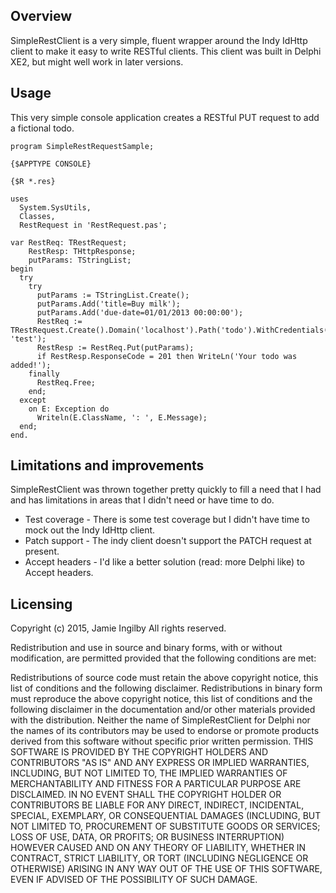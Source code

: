 ## Overview
SimpleRestClient is a very simple, fluent wrapper around the Indy IdHttp client to make it easy to write RESTful clients. This client was built in Delphi XE2, but might well work in later versions.

## Usage
This very simple console application creates a RESTful PUT request to add a fictional todo.

```delphi
program SimpleRestRequestSample;

{$APPTYPE CONSOLE}

{$R *.res}

uses
  System.SysUtils,
  Classes,
  RestRequest in 'RestRequest.pas';

var RestReq: TRestRequest;
    RestResp: THttpResponse;
    putParams: TStringList;
begin
  try
    try
      putParams := TStringList.Create();
      putParams.Add('title=Buy milk');
      putParams.Add('due-date=01/01/2013 00:00:00');
      RestReq := TRestRequest.Create().Domain('localhost').Path('todo').WithCredentials('test', 'test');
      RestResp := RestReq.Put(putParams);
      if RestResp.ResponseCode = 201 then WriteLn('Your todo was added!');
    finally
      RestReq.Free;
    end;
  except
    on E: Exception do
      Writeln(E.ClassName, ': ', E.Message);
  end;
end.
```

## Limitations and improvements
SimpleRestClient was thrown together pretty quickly to fill a need that I had and has limitations in areas that I didn't need or have time to do. 
* Test coverage - There is some test coverage but I didn't have time to mock out the Indy IdHttp client.
* Patch support - The indy client doesn't support the PATCH request at present.
* Accept headers - I'd like a better solution (read: more Delphi like) to Accept headers.

## Licensing
Copyright (c) 2015, Jamie Ingilby
All rights reserved.

Redistribution and use in source and binary forms, with or without modification, are permitted provided that the following conditions are met:

Redistributions of source code must retain the above copyright notice, this list of conditions and the following disclaimer.
Redistributions in binary form must reproduce the above copyright notice, this list of conditions and the following disclaimer in the documentation and/or other materials provided with the distribution.
Neither the name of SimpleRestClient for Delphi nor the names of its contributors may be used to endorse or promote products derived from this software without specific prior written permission.
THIS SOFTWARE IS PROVIDED BY THE COPYRIGHT HOLDERS AND CONTRIBUTORS "AS IS" AND ANY EXPRESS OR IMPLIED WARRANTIES, INCLUDING, BUT NOT LIMITED TO, THE IMPLIED WARRANTIES OF MERCHANTABILITY AND FITNESS FOR A PARTICULAR PURPOSE ARE DISCLAIMED. IN NO EVENT SHALL THE COPYRIGHT HOLDER OR CONTRIBUTORS BE LIABLE FOR ANY DIRECT, INDIRECT, INCIDENTAL, SPECIAL, EXEMPLARY, OR CONSEQUENTIAL DAMAGES (INCLUDING, BUT NOT LIMITED TO, PROCUREMENT OF SUBSTITUTE GOODS OR SERVICES; LOSS OF USE, DATA, OR PROFITS; OR BUSINESS INTERRUPTION) HOWEVER CAUSED AND ON ANY THEORY OF LIABILITY, WHETHER IN CONTRACT, STRICT LIABILITY, OR TORT (INCLUDING NEGLIGENCE OR OTHERWISE) ARISING IN ANY WAY OUT OF THE USE OF THIS SOFTWARE, EVEN IF ADVISED OF THE POSSIBILITY OF SUCH DAMAGE.